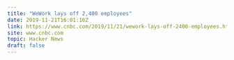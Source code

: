 ```yaml
---
title: "WeWork lays off 2,400 employees"
date: 2019-11-21T16:01:16Z
link: https://www.cnbc.com/2019/11/21/wework-lays-off-2400-employees.html?utm_medium=RSS&utm_source=hune
site: www.cnbc.com
topic: Hacker News
draft: false
---
```

